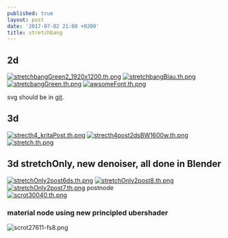```yaml
---
published: true
layout: post
date: '2017-07-02 21:00 +0200'
title: stretchbang
---
```

## 2d
[![stretchbangGreen2_1920x1200.th.png](https://cdn.scrot.moe/images/2017/06/18/stretchbangGreen2_1920x1200.th.png)](https://cdn.scrot.moe/images/2017/06/18/stretchbangGreen2_1920x1200.png)
[![stretchbangBlau.th.png](https://cdn.scrot.moe/images/2017/06/14/stretchbangBlau.th.png)](https://scrot.moe/image/14Ncv) [![stretcbangGreen.th.png](https://cdn.scrot.moe/images/2017/06/14/stretcbangGreen.th.png)](https://scrot.moe/image/14TCY) [![awsomeFont.th.png](https://cdn.scrot.moe/images/2017/06/14/awsomeFont.th.png)](https://scrot.moe/image/14Uhd)

svg should be in [git](https://github.com/brontosaurusrex/postbang/blob/master/images/svg/stretchbangOstrichFont.svg).

## 3d
[![strecth4_kritaPost.th.png](https://cdn.scrot.moe/images/2017/07/01/strecth4_kritaPost.th.png)](https://cdn.scrot.moe/images/2017/07/01/strecth4_kritaPost.png)
[![strecth4post2dsBW1600w.th.png](https://cdn.scrot.moe/images/2017/07/02/strecth4post2dsBW1600w.th.png)](https://cdn.scrot.moe/images/2017/07/02/strecth4post2dsBW1600w.png)
[![stretch.th.png](https://cdn.scrot.moe/images/2017/07/01/stretch.th.png)](https://cdn.scrot.moe/images/2017/07/01/stretch.png)

## 3d stretchOnly, new denoiser, all done in Blender
[![stretchOnly2post6ds.th.png](https://cdn.scrot.moe/images/2017/07/04/stretchOnly2post6ds.th.png)](https://cdn.scrot.moe/images/2017/07/04/stretchOnly2post6ds.png)
[![stretchOnly2post8.th.png](https://cdn.scrot.moe/images/2017/07/04/stretchOnly2post8.th.png)](https://cdn.scrot.moe/images/2017/07/04/stretchOnly2post8.png)
[![stretchOnly2post7.th.png](https://cdn.scrot.moe/images/2017/07/04/stretchOnly2post7.th.png)](https://cdn.scrot.moe/images/2017/07/04/stretchOnly2post7.png)
postnode  
[![scrot30040.th.png](https://cdn.scrot.moe/images/2017/07/04/scrot30040.th.png)](https://scrot.moe/image/1QL8a)

### material node using new principled ubershader
![scrot27611-fs8.png]({{site.baseurl}}/media/scrot27611-fs8.png)
